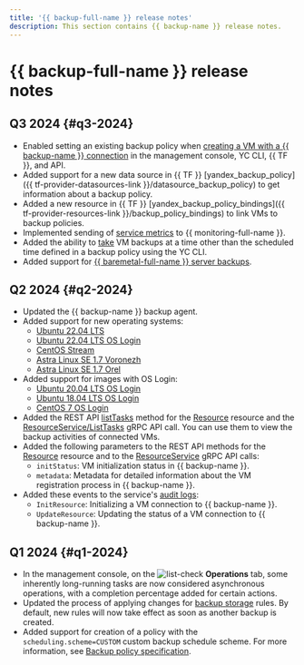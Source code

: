 ```yaml
---
title: '{{ backup-full-name }} release notes'
description: This section contains {{ backup-name }} release notes.
---
```


# {{ backup-full-name }} release notes

## Q3 2024 {#q3-2024}

* Enabled setting an existing backup policy when [creating a VM with a {{ backup-name }} connection](./operations/create-vm.md) in the management console, YC CLI, {{ TF }}, and API.
* Added support for a new data source in {{ TF }} [yandex_backup_policy]({{ tf-provider-datasources-link }}/datasource_backup_policy) to get information about a backup policy.
* Added a new resource in {{ TF }} [yandex_backup_policy_bindings]({{ tf-provider-resources-link }}/backup_policy_bindings) to link VMs to backup policies.
* Implemented sending of [service metrics](metrics.md) to {{ monitoring-full-name }}.
* Added the ability to [take](./operations/backup-vm/create.md) VM backups at a time other than the scheduled time defined in a backup policy using the YC CLI.
* Added support for [{{ baremetal-full-name }} server backups](./tutorials/backup-baremetal.md).

## Q2 2024 {#q2-2024}

* Updated the {{ backup-name }} backup agent.
* Added support for new operating systems:
  * [Ubuntu 22.04 LTS](/marketplace/products/yc/ubuntu-22-04-lts)
  * [Ubuntu 22.04 LTS OS Login](/marketplace/products/yc/ubuntu-2204-lts-oslogin)
  * [CentOS Stream](/marketplace/products/yc/centos-stream-8)
  * [Astra Linux SE 1.7 Voronezh](/marketplace/products/astralinux/alse)
  * [Astra Linux SE 1.7 Orel](/marketplace/products/astralinux/alse-orel)
* Added support for images with OS Login:
  * [Ubuntu 20.04 LTS OS Login](/marketplace/products/yc/ubuntu-2004-lts-oslogin)
  * [Ubuntu 18.04 LTS OS Login](/marketplace/products/yc/ubuntu-1804-lts-oslogin)
  * [CentOS 7 OS Login](/marketplace/products/yc/centos-7-oslogin)
* Added the REST API [listTasks](./backup/api-ref/Resource/listTasks.md) method for the [Resource](./backup/api-ref/Resource/index.md) resource and the [ResourceService/ListTasks](backup/api-ref/grpc/Resource/listTasks.md) gRPC API call. You can use them to view the backup activities of connected VMs.
* Added the following parameters to the REST API methods for the [Resource](./backup/api-ref/Resource/index.md) resource and to the [ResourceService](backup/api-ref/grpc/Resource/index.md) gRPC API calls:
  * `initStatus`: VM initialization status in {{ backup-name }}.
  * `metadata`: Metadata for detailed information about the VM registration process in {{ backup-name }}.
* Added these events to the service's [audit logs](at-ref.md):
  * `InitResource`: Initializing a VM connection to {{ backup-name }}.
  * `UpdateResource`: Updating the status of a VM connection to {{ backup-name }}.

## Q1 2024 {#q1-2024}

* In the management console, on the ![list-check](../_assets/console-icons/list-check.svg) **Operations** tab, some inherently long-running tasks are now considered asynchronous operations, with a completion percentage added for certain actions.
* Updated the process of applying changes for [backup storage](./concepts/policy.md#retention) rules. By default, new rules will now take effect as soon as another backup is created.
* Added support for creation of a policy with the `scheduling.scheme=CUSTOM` custom backup schedule scheme. For more information, see [Backup policy specification](./concepts/policy.md#specification).
